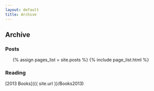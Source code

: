 ```yaml
---
layout: default
title: Archive
---
```


<h2>Archive</h2>
<h3>Posts</h3>
<ul>
{% assign pages_list = site.posts %}
{% include page_list.html %}
</ul>
<h3>Reading</h3>
[2013 Books]({{ site.url }}/Books2013)